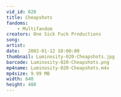 ```yaml
---
vid_id: 020
title: Cheapshots
fandoms:
    - Multifandom
creators: One Sick Fuck Productions
song: 
artist: 
date:   2002-01-12 10:00:00
thumbnail: Luminosity-020-Cheapshots.jpg
barcode: Luminosity-020-Cheapshots.png
mp4name: Luminosity-020-Cheapshots.m4v
mp4size: 9.99 MB
width: 640
height: 480
---
```



  